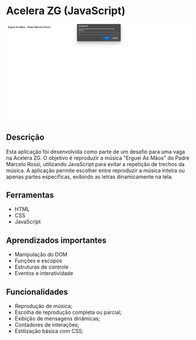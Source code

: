 # Acelera ZG (JavaScript)

<img src="./acelera-zg.png" >

## Descrição

Esta aplicação foi desenvolvida como parte de um desafio para uma vaga na Acelera ZG. O objetivo é reproduzir a música "Erguei As Mãos" do Padre Marcelo Rossi, utilizando JavaScript para evitar a repetição de trechos da música. A aplicação permite escolher entre reproduzir a música inteira ou apenas partes específicas, exibindo as letras dinamicamente na tela.

## Ferramentas

- HTML
- CSS
- JavaScript

## Aprendizados importantes

- Manipulação do DOM
- Funções e escopos
- Estruturas de controle
- Eventos e interatividade

## Funcionalidades

- Reprodução de música;
- Escolha de reprodução completa ou parcial;
- Exibição de mensagens dinâmicas;
- Contadores de interações;
- Estilização básica com CSS;